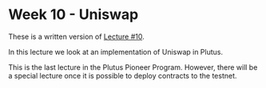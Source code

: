 Week 10 - Uniswap
=================


These is a written version of [Lecture
\#10](https://youtu.be/Dg36h9YPMz4).

In this lecture we look at an implementation of Uniswap in Plutus.

This is the last lecture in the Plutus Pioneer Program. However, there
will be a special lecture once it is possible to deploy contracts to the
testnet.